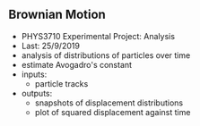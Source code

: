 ## Brownian Motion

* PHYS3710 Experimental Project: Analysis
* Last: 25/9/2019
* analysis of distributions of particles over time
* estimate Avogadro's constant
* inputs:
	- particle tracks
* outputs:
	- snapshots of displacement distributions
	- plot of squared displacement against time

